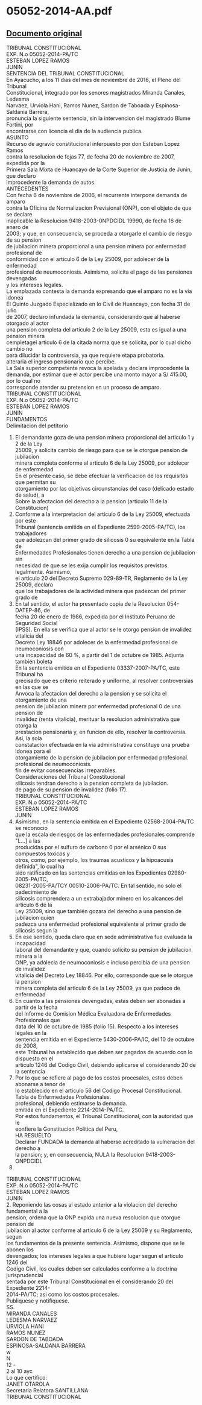 
05052-2014-AA.pdf
=================
  
[Documento original](https://tc.gob.pe/jurisprudencia/2017/05052-2014-AA.pdf)  
---  
TRIBUNAL CONSTITUCIONAL  
EXP. N.o 05052-2014-PA/TC  
ESTEBAN LOPEZ RAMOS  
JUNIN  
SENTENCIA DEL TRIBUNAL CONSTITUCIONAL  
En Ayacucho, a los 11 dias del mes de noviembre de 2016, el Pleno del Tribunal  
Constitucional, integrado por los senores magistrados Miranda Canales, Ledesma  
Narvaez, Urviola Hani, Ramos Nunez, Sardon de Taboada y Espinosa-Saldania Barrera,  
pronuncia la siguiente sentencia, sin la intervencion del magistrado Blume Fortini, por  
encontrarse con licencia el dia de la audiencia publica.  
ASUNTO  
Recurso de agravio constitucional interpuesto por don Esteban Lopez Ramos  
contra la resolucion de fojas 77, de fecha 20 de noviembre de 2007, expedida por la  
Primera Sala Mixta de Huancayo de la Corte Superior de Justicia de Junin, que declaro  
improcedente la demanda de autos.  
ANTECEDENTES  
Con fecha 6 de noviembre de 2006, el recurrente interpone demanda de amparo  
contra la Oficina de Normalizacion Previsional (ONP), con el objeto de que se declare  
inaplicable la Resolucion 9418-2003-0NPDCIDL 19990, de fecha 16 de enero de  
2003; y que, en consecuencia, se proceda a otorgarle el cambio de riesgo de su pension  
de jubilacion minera proporcional a una pension minera por enfermedad profesional de  
conformidad con el articulo 6 de la Ley 25009, por adolecer de la enfermedad  
profesional de neumoconiosis. Asimismo, solicita el pago de las pensiones devengadas  
y los intereses legales.  
La emplazada contesta la demanda expresando que el amparo no es la via idonea  
El Quinto Juzgado Especializado en lo Civil de Huancayo, con fecha 31 de julio  
de 2007, declaro infundada la demanda, considerando que al haberse otorgado al actor  
una pension completa del articulo 2 de la Ley 25009, esta es igual a una pension minera  
cempletagel articulo 6 de la citada norma que se solicita, por lo cual dicho cambio no  
para dilucidar la controversia, ya que requiere etapa probatoria.  
alteraria el ingreso pensionario que percibe.  
La Sala superior competente revoca la apelada y declara improcedente la  
demanda, por estimar que el actor percibe una monto mayor a S/ 415.00, por lo cual no  
corresponde atender su pretension en un proceso de amparo.  
TRIBUNAL CONSTITUCIONAL  
EXP. N.o 05052-2014-PA/TC  
ESTEBAN LOPEZ RAMOS  
JUNIN  
FUNDAMENTOS  
Delimitacion del petitorio  
1. El demandante goza de una pension minera proporcional del articulo 1 y 2 de la Ley  
25009, y solicita cambio de riesgo para que se le otorgue pension de jubilacion  
minera completa conforme al articulo 6 de la Ley 25009, por adolecer de enfermedad  
En el presente caso, se debe efectuar la verificacion de los requisitos que permitan su  
otorgamiento por las objetivas circunstancias del caso (delicado estado de salud), a  
Sobre la afectacion del derecho a la pension (articulo 11 de la Constitucion)  
2. Conforme a la interpretacion del articulo 6 de la Ley 25009, efectuada por este  
Tribunal (sentencia emitida en el Expediente 2599-2005-PA/TC), los trabajadores  
que adolezcan del primer grado de silicosis 0 su equivalente en la Tabla de  
Enfermedades Profesionales tienen derecho a una pension de jubilacion sin  
necesidad de que se les exija cumplir los requisitos previstos legalmente. Asimismo,  
el articulo 20 del Decreto Supremo 029-89-TR, Reglamento de la Ley 25009, declara  
que los trabajadores de la actividad minera que padezcan del primer grado de  
3. En tal sentido, el actor ha presentado copia de la Resolucion 054- DATEP-86, de  
fecha 20 de enero de 1986, expedida por el Instituto Peruano de Seguridad Social  
(IPSS). En ella se verifica que al actor se le otorgo pension de invalidez vitalicia del  
Decreto Ley 18846 por adolecer de la enfermedad profesional de neumoconiosis con  
una incapacidad de 60 %, a partir del 1 de octubre de 1985. Adjunta también boleta  
En la sentencia emitida en el Expediente 03337-2007-PA/TC, este Tribunal ha  
grecisado que es criterio reiterado y uniforme, al resolver controversias en las que se  
Anvoca la afectacion del derecho a la pension y se solicita el otorgamiento de una  
pension de jubilacion minera por enfermedad profesional 0 de una pension de  
invalidez (renta vitalicia), merituar la resolucion administrativa que otorga la  
prestacion pensionaria y, en funcion de ello, resolver la controversia. Asi, la sola  
constatacion efectuada en la via administrativa constituye una prueba idonea para el  
otorgamiento de la pension de jubilacion por enfermedad profesional.  
profesional de neumoconiosis.  
fin de evitar consecuencias irreparables.  
Consideraciones del Tribunal Constitucional  
silicosis tendran derecho a la pension completa de jubilacion.  
de pago de su pension de invalidez (folio 17).  
TRIBUNAL CONSTITUCIONAL  
EXP. N.o 05052-2014-PA/TC  
ESTEBAN LOPEZ RAMOS  
JUNIN  
5. Asimismo, en la sentencia emitida en el Expediente 02568-2004-PA/TC se reconocio  
que la escala de riesgos de las enfermedades profesionales comprende "L...] a las  
producidas por el sulfuro de carbono 0 por el arsénico 0 sus compuestos toxicos y  
otros, como, por ejemplo, los traumas acusticos y la hipoacusia definida", lo cual ha  
sido ratificado en las sentencias emitidas en los Expedientes 02980-2005-PA/TC,  
08231-2005-PA/TCY 00510-2006-PA/TC. En tal sentido, no solo el padecimiento de  
silicosis comprendera a un extrabajador minero en los alcances del articulo 6 de la  
Ley 25009, sino que también gozara del derecho a una pension de jubilacion quien  
padezca una enfermedad profesional equivalente al primer grado de silicosis segun la  
6. En ese sentido, queda claro que en sede administrativa fue evaluada la incapacidad  
laboral del demandante y que, cuando solicito su pension de jubilacion minera a la  
ONP, ya adolecia de neumoconiosis e incluso percibia de una pension de invalidez  
vitalicia del Decreto Ley 18846. Por ello, corresponde que se le otorgue la pension  
minera completa del articulo 6 de la Ley 25009, ya que padece de enfermedad  
7. En cuanto a las pensiones devengadas, estas deben ser abonadas a partir de la fecha  
del Informe de Comision Médica Evaluadora de Enfermedades Profesionales que  
data del 10 de octubre de 1985 (folio 15). Respecto a los intereses legales en la  
sentencia emitida en el Expediente 5430-2006-PA/IC, del 10 de octubre de 2008,  
este Tribunal ha establecido que deben ser pagados de acuerdo con lo dispuesto en el  
articulo 1246 del Codigo Civil, debiendo aplicarse el considerando 20 de la sentencia  
8. Por lo que se refiere al pago de los costos procesales, estos deben abonarse a tenor de  
lo establecido en el articulo 56 del Codigo Procesal Constitucional.  
Tabla de Enfermedades Profesionales.  
profesional, debiendo estimarse la demanda.  
emitida en el Expediente 2214-2014-PA/TC.  
Por estos fundamentos, el Tribunal Constitucional, con la autoridad que le  
eonfiere la Gonstitucion Politica del Peru,  
HA RESUELTO  
Declarar FUNDADA la demanda al haberse acreditado la vulneracion del derecho a  
la pension; y, en consecuencia, NULA la Resolucion 9418-2003-ONPDCIDL  
19990.  
TRIBUNAL CONSTITUCIONAL  
EXP. N.o 05052-2014-PA/TC  
ESTEBAN LOPEZ RAMOS  
JUNIN  
2. Reponiendo las cosas al estado anterior a la violacion del derecho fundamental a la  
pension, ordena que la ONP expida una nueva resolucion que otorgue pension de  
jubilacion al actor conforme al articulo 6 de la Ley 25009 y su Reglamento, segun  
los fundamentos de la presente sentencia. Asimismo, dispone que se le abonen los  
devengados; los intereses legales a que hubiere lugar segun el articulo 1246 del  
Codigo Civil, los cuales deben ser calculados conforme a la doctrina jurisprudencial  
sentada por este Tribunal Constitucional en el considerando 20 del Expediente 2214-  
2014-PA/TC; asi como los costos procesales.  
Publiquese y notifiquese.  
SS.  
MIRANDA CANALES  
LEDESMA NARVAEZ  
URVIOLA HANI  
RAMOS NUNEZ  
SARDON DE TABOADA  
ESPINOSA-SALDANA BARRERA  
w  
N   
12 -  
2 al 10 ayc  
Lo que certifico:  
JANET OTAROLA  
Secretaria Relatora SANTILLANA  
TRIBUNAL CONSTITUCIONAL